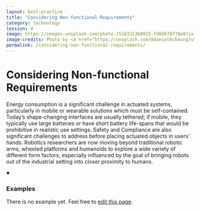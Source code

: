 ```yaml
---
layout: best-practice
title: "Considering Non-functional Requirements"
category: technology
lession: 4
image: https://images.unsplash.com/photo-1518331368925-fd8d678778e0?ixlib=rb-1.2.1&ixid=eyJhcHBfaWQiOjEyMDd9&auto=format&fit=crop&w=1350&q=80
image-credits: Photo by <a href="https://unsplash.com/@danielkcheung?utm_source=unsplash&amp;utm_medium=referral&amp;utm_content=creditCopyText">Daniel Cheung</a> on <a href="/s/photos/plug?utm_source=unsplash&amp;utm_medium=referral&amp;utm_content=creditCopyText">Unsplash</a>
permalink: /considering-non-functional-requirements/
---
```


# Considering Non-functional Requirements
Energy consumption is a significant challenge in actuated systems, particularly in mobile or wearable solutions which must be self-contained. Today’s shape-changing interfaces are usually tethered; if mobile, they typically use large batteries or have short battery life-spans that would be prohibitive in realistic use settings. Safety and Compliance are also significant challenges to address before placing actuated objects in users’ hands. Robotics researchers are now moving beyond traditional robotic arms, wheeled platforms and humanoids to explore a wide variety of different form factors, especially influenced by the goal of bringing robots out of the industrial setting into closer proximity to humans.

<details markdown="1" open>
<summary><h3>Examples</h3></summary> 
There is no example yet. Feel free to <a href="{{ site.repo }}/edit/master/{{ page.path }}" target="_blank"><i class="fa fa-edit fa-fw"></i> edit this page</a>.
</details>

